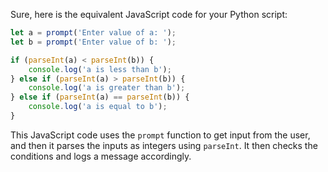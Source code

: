  Sure, here is the equivalent JavaScript code for your Python script:

```javascript
let a = prompt('Enter value of a: ');
let b = prompt('Enter value of b: ');

if (parseInt(a) < parseInt(b)) {
    console.log('a is less than b');
} else if (parseInt(a) > parseInt(b)) {
    console.log('a is greater than b');
} else if (parseInt(a) == parseInt(b)) {
    console.log('a is equal to b');
}
```

This JavaScript code uses the `prompt` function to get input from the user, and then it parses the inputs as integers using `parseInt`. It then checks the conditions and logs a message accordingly.
